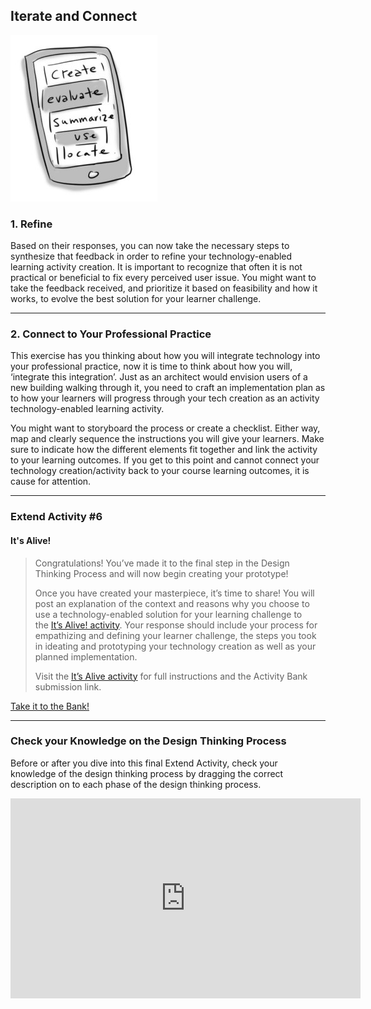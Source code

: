 ## Iterate and Connect

![A smartphone with the words create, evaluate, summarize, use and locate](images/phone.jpg)

### 1. Refine

Based on their responses, you can now take the necessary steps to synthesize that feedback in order to refine your technology-enabled learning activity creation. It is important to recognize that often it is not practical or beneficial to fix every perceived user issue. You might want to take the feedback received, and prioritize it based on feasibility and how it works, to evolve the best solution for your learner challenge.

* * *

### 2. Connect to Your Professional Practice

This exercise has you thinking about how you will integrate technology into your professional practice, now it is time to think about how you will, ‘integrate this integration’. Just as an architect would envision users of a new building walking through it, you need to craft an implementation plan as to how your learners will progress through your tech creation as an activity technology-enabled learning activity.

You might want to storyboard the process or create a checklist. Either way, map and clearly sequence the instructions you will give your learners. Make sure to indicate how the different elements fit together and link the activity to your learning outcomes. If you get to this point and cannot connect your technology creation/activity back to your course learning outcomes, it is cause for attention.

* * *

### Extend Activity #6
#### It's Alive!
> Congratulations! You’ve made it to the final step in the Design Thinking Process and will now begin creating your prototype!
>
> Once you have created your masterpiece, it’s time to share! You will post an explanation of the context and reasons why you choose to use a technology-enabled solution for your learning challenge to the [It’s Alive! activity](https://elearn.waikato.ac.nz/mod/forum/view.php?id=1649801). Your response should include your process for empathizing and defining your learner challenge, the steps you took in ideating and prototyping your technology creation as well as your planned implementation.
>
> Visit the [It’s Alive activity](https://elearn.waikato.ac.nz/mod/forum/view.php?id=1649801) for full instructions and the Activity Bank submission link.

[Take it to the Bank!](https://elearn.waikato.ac.nz/mod/forum/view.php?id=1649801 ":class=button")

* * *

### Check your Knowledge on the Design Thinking Process

Before or after you dive into this final Extend Activity, check your knowledge of the design thinking process by dragging the correct description on to each phase of the design thinking process.

<iframe width="560" height="320" src="https://harlows.github.io/design-thinking-drag-and-drop.html" style="border:none;"></iframe>
